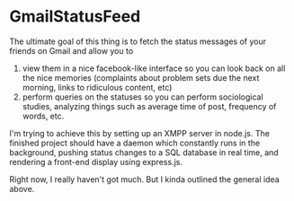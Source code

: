 GmailStatusFeed
===============
The ultimate goal of this thing is to fetch the status messages of your friends on Gmail and allow you to
1. view them in a nice facebook-like interface so you can look back on all the nice memories (complaints about
problem sets due the next morning, links to ridiculous content, etc)
2. perform queries on the statuses so you can perform sociological studies, analyzing things such as average
time of post, frequency of words, etc.

I'm trying to achieve this by setting up an XMPP server in node.js. The finished project should have a daemon
which constantly runs in the background, pushing status changes to a SQL database in real time, and rendering
a front-end display using express.js.

Right now, I really haven't got much. But I kinda outlined the general idea above.